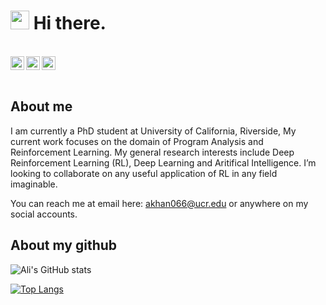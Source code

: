 <h1><img src="https://emojis.slackmojis.com/emojis/images/1531849430/4246/blob-sunglasses.gif?1531849430" width="30"/> Hi there.</h1>

<br>
<a href="https://linkedin.com/in/nowraiz">
  <img align="left" alt="Ali's LinkedIn" width="22px" src="https://raw.githubusercontent.com/peterthehan/peterthehan/master/assets/linkedin.svg" />
</a>
<a href="https://facebook.com/nowraiz">
  <img align="left" alt="Ali's Discord" width="22px" src="https://raw.githubusercontent.com/peterthehan/peterthehan/master/assets/facebook.svg" />
</a>
<a href="https://open.spotify.com/user/31l2qdzujgpebzpal5z24uue7r2i">
  <img alt="Spotify" width="22px" src="https://raw.githubusercontent.com/peterthehan/peterthehan/master/assets/spotify.svg">
</a>
<br><br>

<h2>About me</h2>
I am currently a PhD student at University of California, Riverside, My current work focuses on the domain of Program Analysis and Reinforcement Learning. 
My general research interests include Deep Reinforcement Learning (RL), Deep Learning and Aritifical Intelligence.
I’m looking to collaborate on any useful application of RL in any field imaginable. 

You can reach me at email here: akhan066@ucr.edu or anywhere on my social accounts. 

<h2>About my github</h2>

![Ali's GitHub stats](https://github-readme-stats.vercel.app/api?username=nowraiz&show_icons=true&theme=radical&count_private=true&include_all_commits=true)

[![Top Langs](https://github-readme-stats.vercel.app/api/top-langs/?username=nowraiz&theme=radical&hide=html&layout=compact&card_width=445)](https://github.com/anuraghazra/github-readme-stats)


<!---
nowraiz/nowraiz is a ✨ special ✨ repository because its `README.md` (this file) appears on your GitHub profile.
You can click the Preview link to take a look at your changes.
--->
